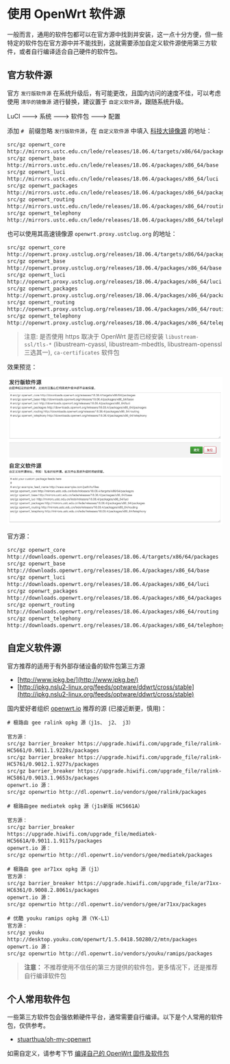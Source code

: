 # 使用 OpenWrt 软件源

一般而言，通用的软件包都可以在官方源中找到并安装，这一点十分方便，但一些特定的软件包在官方源中并不能找到，这就需要添加自定义软件源使用第三方软件，或者自行编译适合自己硬件的软件包。

## 官方软件源

官方 `发行版软件源` 在系统升级后，有可能更改，且国内访问的速度不佳，可以考虑使用 `清华的镜像源` 进行替换，建议置于 `自定义软件源`，跟随系统升级。

LuCI ---> 系统 ---> 软件包 ---> 配置

添加 `# ` 前缀忽略 `发行版软件源`，在 `自定义软件源` 中填入 [科技大镜像源](https://mirrors.ustc.edu.cn/help/lede.html) 的地址：

```
src/gz openwrt_core http://mirrors.ustc.edu.cn/lede/releases/18.06.4/targets/x86/64/packages
src/gz openwrt_base http://mirrors.ustc.edu.cn/lede/releases/18.06.4/packages/x86_64/base
src/gz openwrt_luci http://mirrors.ustc.edu.cn/lede/releases/18.06.4/packages/x86_64/luci
src/gz openwrt_packages http://mirrors.ustc.edu.cn/lede/releases/18.06.4/packages/x86_64/packages
src/gz openwrt_routing http://mirrors.ustc.edu.cn/lede/releases/18.06.4/packages/x86_64/routing
src/gz openwrt_telephony http://mirrors.ustc.edu.cn/lede/releases/18.06.4/packages/x86_64/telephony
```

也可以使用其高速镜像源 `openwrt.proxy.ustclug.org` 的地址：

```
src/gz openwrt_core http://openwrt.proxy.ustclug.org/releases/18.06.4/targets/x86/64/packages
src/gz openwrt_base http://openwrt.proxy.ustclug.org/releases/18.06.4/packages/x86_64/base
src/gz openwrt_luci http://openwrt.proxy.ustclug.org/releases/18.06.4/packages/x86_64/luci
src/gz openwrt_packages http://openwrt.proxy.ustclug.org/releases/18.06.4/packages/x86_64/packages
src/gz openwrt_routing http://openwrt.proxy.ustclug.org/releases/18.06.4/packages/x86_64/routing
src/gz openwrt_telephony http://openwrt.proxy.ustclug.org/releases/18.06.4/packages/x86_64/telephony
```

> 注意: 是否使用 https 取决于 OpenWrt 是否已经安装 `libustream-ssl/tls-*` (libustream-cyassl, libustream-mbedtls, libustream-openssl 三选其一), `ca-certificates` 软件包

效果预览：

![](https://raw.githubusercontent.com/stuarthua/PicGo/master/oh-my-openwrt/Snipaste_2019-09-08_15-54-49.png)

官方源：

```
src/gz openwrt_core http://downloads.openwrt.org/releases/18.06.4/targets/x86/64/packages
src/gz openwrt_base http://downloads.openwrt.org/releases/18.06.4/packages/x86_64/base
src/gz openwrt_luci http://downloads.openwrt.org/releases/18.06.4/packages/x86_64/luci
src/gz openwrt_packages http://downloads.openwrt.org/releases/18.06.4/packages/x86_64/packages
src/gz openwrt_routing http://downloads.openwrt.org/releases/18.06.4/packages/x86_64/routing
src/gz openwrt_telephony http://downloads.openwrt.org/releases/18.06.4/packages/x86_64/telephony
```

## 自定义软件源

官方推荐的适用于有外部存储设备的软件包第三方源

* [http://www.ipkg.be/](http://www.ipkg.be/)
* [http://ipkg.nslu2-linux.org/feeds/optware/ddwrt/cross/stable](http://ipkg.nslu2-linux.org/feeds/optware/ddwrt/cross/stable)

国内爱好者组织 [openwrt.io](https://openwrt.io) 推荐的源 (已接近断更，慎用)：

```
# 极路由 gee ralink opkg 源（j1s、 j2、 j3）

官方源：
src/gz barrier_breaker https://upgrade.hiwifi.com/upgrade_file/ralink-HC5661/0.9011.1.9228s/packages
src/gz barrier_breaker https://upgrade.hiwifi.com/upgrade_file/ralink-HC5761/0.9012.1.9277s/packages
src/gz barrier_breaker https://upgrade.hiwifi.com/upgrade_file/ralink-HC5861/0.9013.1.9653s/packages
openwrt.io 源：
src/gz openwrtio http://dl.openwrt.io/vendors/gee/ralink/packages

# 极路由gee mediatek opkg 源（j1s新版 HC5661A）

官方源：
src/gz barrier_breaker https://upgrade.hiwifi.com/upgrade_file/mediatek-HC5661A/0.9011.1.9117s/packages
openwrt.io 源：
src/gz openwrtio http://dl.openwrt.io/vendors/gee/mediatek/packages

# 极路由 gee ar71xx opkg 源（j1）
官方源：
src/gz barrier_breaker https://upgrade.hiwifi.com/upgrade_file/ar71xx-HC6361/0.9008.2.8061s/packages
openwrt.io 源：
src/gz openwrtio http://dl.openwrt.io/vendors/gee/ar71xx/packages

# 优酷 youku ramips opkg 源（YK-L1）
官方源：
src/gz youku http://desktop.youku.com/openwrt/1.5.0418.50280/2/mtn/packages
openwrt.io 源：
src/gz openwrtio http://dl.openwrt.io/vendors/youku/ramips/packages
```

> **注意：** 不推荐使用不信任的第三方提供的软件包，更多情况下，还是推荐自行编译软件包

## 个人常用软件包

一些第三方软件包会强依赖硬件平台，通常需要自行编译。以下是个人常用的软件包，仅供参考。

* [stuarthua/oh-my-openwrt](https://github.com/stuarthua/oh-my-openwrt/)

如需自定义，请参考下节 [编译自己的 OpenWrt 固件及软件包](https://stuarthua.github.io/oh-my-openwrt/mybook/make-my/make-my-openwrt.html)